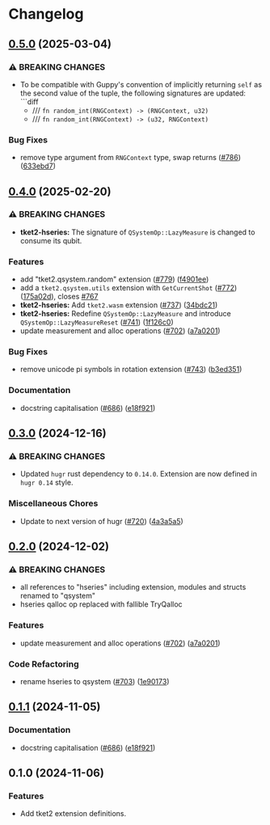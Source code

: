 # Changelog

## [0.5.0](https://github.com/CQCL/tket2/compare/tket2-exts-v0.4.0...tket2-exts-v0.5.0) (2025-03-04)


### ⚠ BREAKING CHANGES

* To be compatible with Guppy's convention of implicitly returning `self` as the second value of the tuple, the following signatures are updated: ```diff
    -    /// `fn random_int(RNGContext) -> (RNGContext, u32)`
    +   /// `fn random_int(RNGContext) -> (u32, RNGContext)`

### Bug Fixes

* remove type argument from `RNGContext` type, swap returns ([#786](https://github.com/CQCL/tket2/issues/786)) ([633ebd7](https://github.com/CQCL/tket2/commit/633ebd74d71ba81f5b71d6db757b08ea3c959a5d))

## [0.4.0](https://github.com/CQCL/tket2/compare/tket2-exts-v0.3.0...tket2-exts-v0.4.0) (2025-02-20)


### ⚠ BREAKING CHANGES

* **tket2-hseries:** The signature of `QSystemOp::LazyMeasure` is changed to consume its qubit.

### Features

* add "tket2.qsystem.random" extension ([#779](https://github.com/CQCL/tket2/issues/779)) ([f4901ee](https://github.com/CQCL/tket2/commit/f4901eed22f8e66ca5ea3ccb8d72ead134ff8001))
* add a `tket2.qsystem.utils` extension with `GetCurrentShot` ([#772](https://github.com/CQCL/tket2/issues/772)) ([175a02d](https://github.com/CQCL/tket2/commit/175a02da2ce8a0065c265cdae7518c1b5284cff3)), closes [#767](https://github.com/CQCL/tket2/issues/767)
* **tket2-hseries:** Add `tket2.wasm` extension ([#737](https://github.com/CQCL/tket2/issues/737)) ([34bdc21](https://github.com/CQCL/tket2/commit/34bdc218b5e9bf334830873e847935dea0053242))
* **tket2-hseries:** Redefine `QSystemOp::LazyMeasure` and introduce `QSystemOp::LazyMeasureReset` ([#741](https://github.com/CQCL/tket2/issues/741)) ([1f126c0](https://github.com/CQCL/tket2/commit/1f126c0a4f7686fa6941a05aa28228786baac6d1))
* update measurement and alloc operations ([#702](https://github.com/CQCL/tket2/issues/702)) ([a7a0201](https://github.com/CQCL/tket2/commit/a7a020116f42bfeb89c356d08816a2f3ce1b5226))


### Bug Fixes

* remove unicode pi symbols in rotation extension ([#743](https://github.com/CQCL/tket2/issues/743)) ([b3ed351](https://github.com/CQCL/tket2/commit/b3ed35108d5fe93c3aa8101084b695470c488a30))


### Documentation

* docstring capitalisation ([#686](https://github.com/CQCL/tket2/issues/686)) ([e18f921](https://github.com/CQCL/tket2/commit/e18f921903953dc6a033ef697092f80a99a142b0))


## [0.3.0](https://github.com/CQCL/tket2/compare/tket2-exts-v0.2.0...tket2-exts-v0.3.0) (2024-12-16)


### ⚠ BREAKING CHANGES

* Updated `hugr` rust dependency to `0.14.0`. Extension are now defined in `hugr 0.14` style.

### Miscellaneous Chores

* Update to next version of hugr ([#720](https://github.com/CQCL/tket2/issues/720)) ([4a3a5a5](https://github.com/CQCL/tket2/commit/4a3a5a5e38252d4ee709e7e97bb5a1e90bd9fff4))

## [0.2.0](https://github.com/CQCL/tket2/compare/tket2-exts-v0.1.1...tket2-exts-v0.2.0) (2024-12-02)


### ⚠ BREAKING CHANGES

* all references to "hseries" including extension, modules and structs renamed to "qsystem"
* hseries qalloc op replaced with fallible TryQalloc

### Features

* update measurement and alloc operations ([#702](https://github.com/CQCL/tket2/issues/702)) ([a7a0201](https://github.com/CQCL/tket2/commit/a7a020116f42bfeb89c356d08816a2f3ce1b5226))


### Code Refactoring

* rename hseries to qsystem ([#703](https://github.com/CQCL/tket2/issues/703)) ([1e90173](https://github.com/CQCL/tket2/commit/1e90173872e73c44a6321fe400ae6f2e4e115220))

## [0.1.1](https://github.com/CQCL/tket2/compare/tket2-exts-v0.1.0...tket2-exts-v0.1.1) (2024-11-05)


### Documentation

* docstring capitalisation ([#686](https://github.com/CQCL/tket2/issues/686)) ([e18f921](https://github.com/CQCL/tket2/commit/e18f921903953dc6a033ef697092f80a99a142b0))

## 0.1.0 (2024-11-06)


### Features

* Add tket2 extension definitions.
